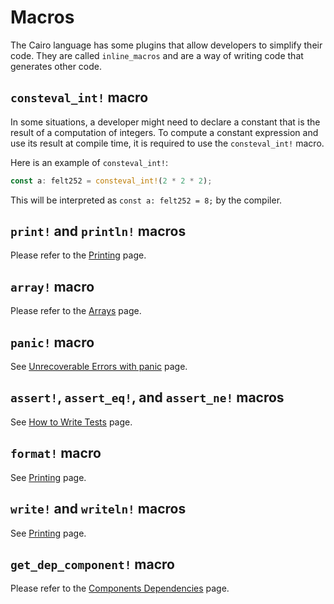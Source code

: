 # Macros

The Cairo language has some plugins that allow developers to simplify their code. They are called `inline_macros` and are a way of writing code that generates other code.

## `consteval_int!` macro

In some situations, a developer might need to declare a constant that is the result of a computation of integers. To compute a constant expression and use its result at compile time, it is required to use the `consteval_int!` macro.

Here is an example of `consteval_int!`:

```rust
const a: felt252 = consteval_int!(2 * 2 * 2);
```

This will be interpreted as `const a: felt252 = 8;` by the compiler.

## `print!` and `println!` macros

Please refer to the [Printing](./ch11-09-printing.md) page.

## `array!` macro

Please refer to the [Arrays](./ch03-01-arrays.md) page.

## `panic!` macro

See [Unrecoverable Errors with panic](./ch09-01-unrecoverable-errors-with-panic.md) page.

## `assert!`, `assert_eq!`, and `assert_ne!` macros

See [How to Write Tests](./ch10-01-how-to-write-tests.md) page.

## `format!` macro

See [Printing](./ch09-01-unrecoverable-errors-with-panic.html#panic-macro) page.

## `write!` and `writeln!` macros

See [Printing](./ch11-09-printing.html#printing-custom-data-types) page.

## `get_dep_component!` macro

Please refer to the [Components Dependencies](./ch15-02-02-component-dependencies.md) page.
